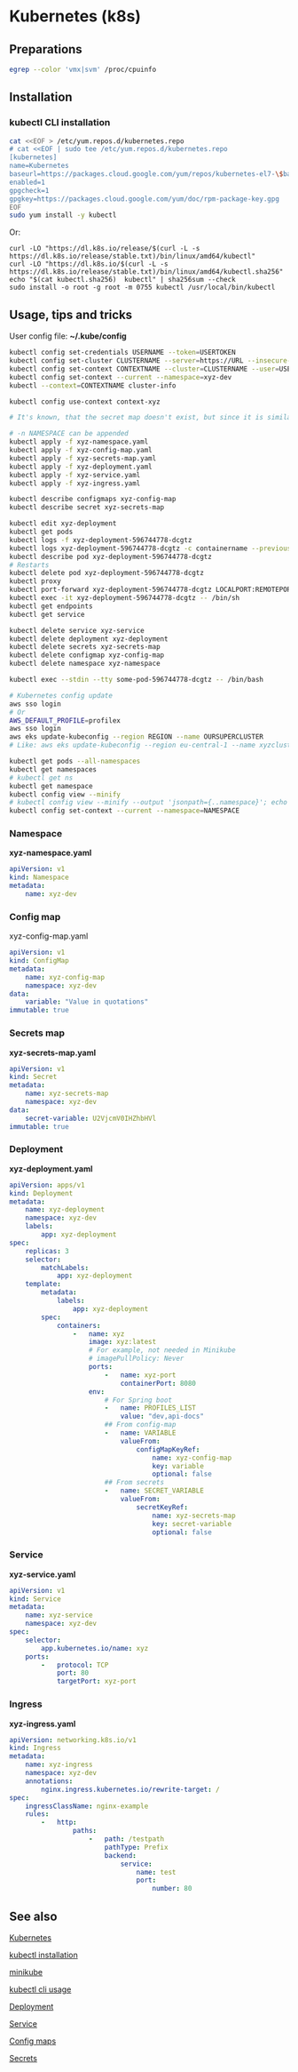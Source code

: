 # Kubernetes (k8s)

## Preparations

```sh
egrep --color 'vmx|svm' /proc/cpuinfo
```

## Installation

### kubectl CLI installation

```sh
cat <<EOF > /etc/yum.repos.d/kubernetes.repo
# cat <<EOF | sudo tee /etc/yum.repos.d/kubernetes.repo
[kubernetes]
name=Kubernetes
baseurl=https://packages.cloud.google.com/yum/repos/kubernetes-el7-\$basearch
enabled=1
gpgcheck=1
gpgkey=https://packages.cloud.google.com/yum/doc/rpm-package-key.gpg
EOF
sudo yum install -y kubectl
```

Or:

```shell
curl -LO "https://dl.k8s.io/release/$(curl -L -s https://dl.k8s.io/release/stable.txt)/bin/linux/amd64/kubectl"
curl -LO "https://dl.k8s.io/$(curl -L -s https://dl.k8s.io/release/stable.txt)/bin/linux/amd64/kubectl.sha256"
echo "$(cat kubectl.sha256)  kubectl" | sha256sum --check
sudo install -o root -g root -m 0755 kubectl /usr/local/bin/kubectl
```

## Usage, tips and tricks

User config file: **~/.kube/config**

```sh
kubectl config set-credentials USERNAME --token=USERTOKEN
kubectl config set-cluster CLUSTERNAME --server=https://URL --insecure-skip-tls-verify=true
kubectl config set-context CONTEXTNAME --cluster=CLUSTERNAME --user=USERNAME
kubectl config set-context --current --namespace=xyz-dev
kubectl --context=CONTEXTNAME cluster-info

kubectl config use-context context-xyz

# It's known, that the secret map doesn't exist, but since it is similar to a config map, we will use a similar syntax and terminology.

# -n NAMESPACE can be appended
kubectl apply -f xyz-namespace.yaml
kubectl apply -f xyz-config-map.yaml
kubectl apply -f xyz-secrets-map.yaml
kubectl apply -f xyz-deployment.yaml
kubectl apply -f xyz-service.yaml
kubectl apply -f xyz-ingress.yaml

kubectl describe configmaps xyz-config-map
kubectl describe secret xyz-secrets-map

kubectl edit xyz-deployment
kubectl get pods
kubectl logs -f xyz-deployment-596744778-dcgtz
kubectl logs xyz-deployment-596744778-dcgtz -c containername --previous
kubectl describe pod xyz-deployment-596744778-dcgtz
# Restarts
kubectl delete pod xyz-deployment-596744778-dcgtz
kubectl proxy
kubectl port-forward xyz-deployment-596744778-dcgtz LOCALPORT:REMOTEPORT
kubectl exec -it xyz-deployment-596744778-dcgtz -- /bin/sh
kubectl get endpoints
kubectl get service

kubectl delete service xyz-service
kubectl delete deployment xyz-deployment
kubectl delete secrets xyz-secrets-map
kubectl delete configmap xyz-config-map
kubectl delete namespace xyz-namespace

kubectl exec --stdin --tty some-pod-596744778-dcgtz -- /bin/bash

# Kubernetes config update
aws sso login
# Or
AWS_DEFAULT_PROFILE=profilex
aws sso login
aws eks update-kubeconfig --region REGION --name OURSUPERCLUSTER
# Like: aws eks update-kubeconfig --region eu-central-1 --name xyzcluster

kubectl get pods --all-namespaces
kubectl get namespaces
# kubectl get ns
kubectl get namespace
kubectl config view --minify
# kubectl config view --minify --output 'jsonpath={..namespace}'; echo
kubectl config set-context --current --namespace=NAMESPACE
```

### Namespace

**xyz-namespace.yaml**

```yaml
apiVersion: v1
kind: Namespace
metadata:
    name: xyz-dev
```

### Config map

xyz-config-map.yaml

```yaml
apiVersion: v1
kind: ConfigMap
metadata:
    name: xyz-config-map
    namespace: xyz-dev
data:
    variable: "Value in quotations"
immutable: true
```

### Secrets map

**xyz-secrets-map.yaml**

```yaml
apiVersion: v1
kind: Secret
metadata:
    name: xyz-secrets-map
    namespace: xyz-dev
data:
    secret-variable: U2VjcmV0IHZhbHVl
immutable: true
```

### Deployment

**xyz-deployment.yaml**

```yaml
apiVersion: apps/v1
kind: Deployment
metadata:
    name: xyz-deployment
    namespace: xyz-dev
    labels:
        app: xyz-deployment
spec:
    replicas: 3
    selector:
        matchLabels:
            app: xyz-deployment
    template:
        metadata:
            labels:
                app: xyz-deployment
        spec:
            containers:
                -   name: xyz
                    image: xyz:latest
                    # For example, not needed in Minikube
                    # imagePullPolicy: Never
                    ports:
                        -   name: xyz-port
                            containerPort: 8080
                    env:
                        # For Spring boot
                        -   name: PROFILES_LIST
                            value: "dev,api-docs"
                        ## From config-map
                        -   name: VARIABLE
                            valueFrom:
                                configMapKeyRef:
                                    name: xyz-config-map
                                    key: variable
                                    optional: false
                        ## From secrets
                        -   name: SECRET_VARIABLE
                            valueFrom:
                                secretKeyRef:
                                    name: xyz-secrets-map
                                    key: secret-variable
                                    optional: false
```

### Service

**xyz-service.yaml**

```yaml
apiVersion: v1
kind: Service
metadata:
    name: xyz-service
    namespace: xyz-dev
spec:
    selector:
        app.kubernetes.io/name: xyz
    ports:
        -   protocol: TCP
            port: 80
            targetPort: xyz-port
```

### Ingress

**xyz-ingress.yaml**

```yaml
apiVersion: networking.k8s.io/v1
kind: Ingress
metadata:
    name: xyz-ingress
    namespace: xyz-dev
    annotations:
        nginx.ingress.kubernetes.io/rewrite-target: /
spec:
    ingressClassName: nginx-example
    rules:
        -   http:
                paths:
                    -   path: /testpath
                        pathType: Prefix
                        backend:
                            service:
                                name: test
                                port:
                                    number: 80

```

## See also

[Kubernetes](https://kubernetes.io)

[kubectl installation](https://kubernetes.io/docs/tasks/tools/#kubectl)

[minikube](https://kubernetes.io/docs/setup/minikube/)

[kubectl cli usage](https://kubernetes.io/docs/reference/generated/kubectl/kubectl-commands)

[Deployment](https://kubernetes.io/docs/tasks/access-application-cluster/service-access-application-cluster/)

[Service](https://kubernetes.io/docs/concepts/services-networking/service/)

[Config maps](ttps://kubernetes.io/docs/concepts/configuration/configmap/)

[Secrets](https://kubernetes.io/docs/concepts/configuration/secret/)
